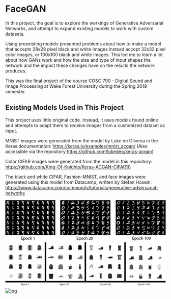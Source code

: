 # FaceGAN

In this project, the goal is to explore the workings of Generative Adversarial Networks, and attempt to expand existing models to work with custom datasets.

Using preexisting models presented problems about how to make a model that accepts 28x28 pixel black and white images instead accept 32x32 pixel color images, or 100x100 black and white images. This led me to learn a lot about how GANs work and how the size and type of input shapes the network and the impact these changes have on the results the network produces.

This was the final project of the course COSC 790 - Digital Sound and Image Processing at Wake Forest University during the Spring 2019 semester.

## Existing Models Used in This Project

This project uses little original code. Instead, it uses models found online and attempts to adapt them to receive images from a customized dataset as input. 

MNIST images were generated from the model by Luke de Oliveira in the Keras documentation: <https://keras.io/examples/mnist_acgan/> (Also accessible via the repository https://github.com/lukedeo/keras-acgan)

Color CIFAR images were generated from the model in this repository: https://github.com/King-Of-Knights/Keras-ACGAN-CIFAR10

The black and white CIFAR, Fashion-MNIST, and face images were generated using this model from Datacamp, written by Stefan Hosein: https://www.datacamp.com/community/tutorials/generative-adversarial-networks


![jpg](images/MNIST/All_MNIST.jpg)
![jpg](images/Fashion/All_Fashion.jpg)
![jpg](images/CIFARb&w/Cropped/All_CIFAR_bw.jpg)
